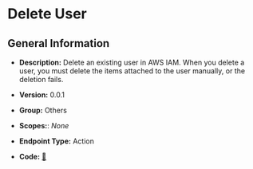 # Delete User

## General Information

- **Description:** Delete an existing user in AWS IAM. When you delete a user, you must delete the items attached to the user manually, or the deletion fails.

- **Version:** 0.0.1
- **Group:** Others
- **Scopes:**: _None_
- **Endpoint Type:** Action
- **Code:** [🔗](https://github.com/NangoHQ/integration-templates/tree/main/integrations/aws-iam/actions/delete-user.ts)
